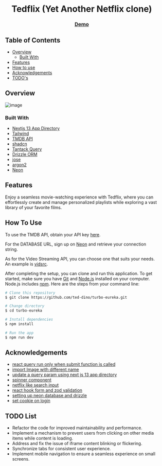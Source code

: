 <h1 align="center">Tedflix (Yet Another Netflix clone)</h1>


<div align="center">
  <h3>
    <a href="https://weath3r-app.netlify.app/">
      Demo
    </a>
  </h3>
</div>

## Table of Contents

- [Overview](#overview)
  - [Built With](#built-with)
- [Features](#features)
- [How to use](#how-to-use)
- [Acknowledgements](#acknowledgements)
- [TODO's](#todo-list)

<!-- OVERVIEW -->

## Overview

![image](https://github.com/ted-dino/turbo-eureka/assets/84649871/81c7ddeb-57bc-45dd-9371-c6c2d77e49cf)

### Built With

<!-- This section should list any major frameworks that you built your project using. Here are a few examples.-->

- [Nextjs 13 App Directory](https://nextjs.org/docs)
- [Tailwind](https://tailwindcss.com/)
- [TMDB API](https://www.themoviedb.org/)
- [shadcn](https://ui.shadcn.com/)
- [Tantack Query](https://tanstack.com/query/latest/docs/react/overview)
- [Drizzle ORM](https://orm.drizzle.team/)
- [jose](https://github.com/panva/jose)
- [argon2](https://github.com/ranisalt/node-argon2)
- [Neon](https://neon.tech/)

## Features

Enjoy a seamless movie-watching experience with Tedflix, where you can effortlessly create and manage personalized playlists while exploring a vast library of your favorite films.

## How To Use

<!-- For example: -->

To use the TMDB API, obtain your API key [here](https://developer.themoviedb.org/reference/intro/getting-started).

For the DATABASE URL, sign up on [Neon](https://neon.tech/) and retrieve your connection string.

As for the Video Streaming API, you can choose one that suits your needs. An example is [vidsrc](https://vidsrc.me/).

After completing the setup, you can clone and run this application. To get started, make sure you have [Git](https://git-scm.com) and [Node.js](https://nodejs.org/en/download/) installed on your computer. Node.js includes [npm](http://npmjs.com). Here are the steps from your command line:

```bash
# Clone this repository
$ git clone https://github.com/ted-dino/turbo-eureka.git

# Change directory
$ cd turbo-eureka

# Install dependencies
$ npm install

# Run the app
$ npm run dev
```

## Acknowledgements
- [react query run only when submit function is called](https://stackoverflow.com/questions/75592894/react-query-call-only-when-submit-function-is-called)
- [import Image with different name](https://stackoverflow.com/questions/71905267/can-i-import-next-image-with-a-different-name)
- [update a query param using next js 13 app directory](https://github.com/vercel/next.js/discussions/47583)
- [spinner component](https://codepen.io/ahopkins/pen/gPKzqY)
- [netflix like search input](https://codepen.io/lbnt/pen/jOPgrjV)
- [react hook form and zod validation](https://blog.bitsrc.io/react-form-validation-5aa06193bec4)
- [setting up neon database and drizzle](https://www.youtube.com/watch?v=NfVELsEZFsA&t=6592s)
- [set cookie on login](https://github.com/mehmetpekcan/nextjs-13-jwt-auth-example/blob/master/src/app/api/login/route.js)

## TODO List
- Refactor the code for improved maintainability and performance.
- Implement a mechanism to prevent users from clicking on other media items while content is loading.
- Address and fix the issue of iframe content blinking or flickering.
- Synchronize tabs for consistent user experience.
- Implement mobile navigation to ensure a seamless experience on small screens.
